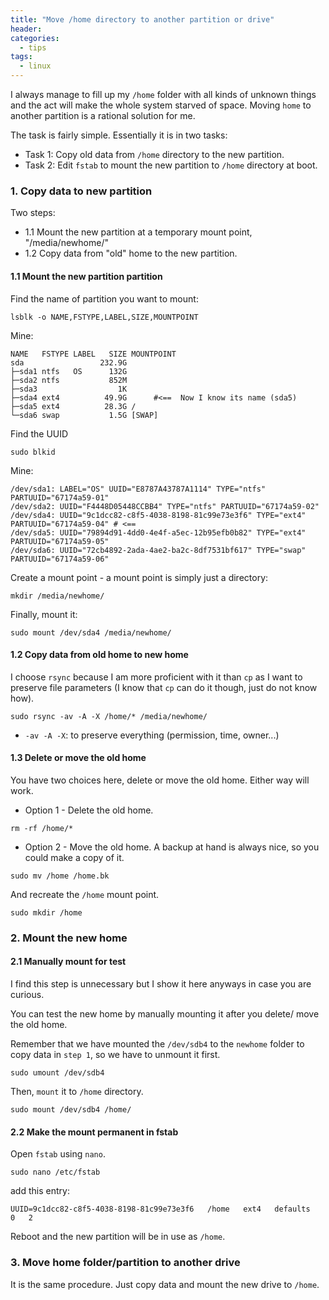 ```yaml
---
title: "Move /home directory to another partition or drive"
header:
categories:
  - tips
tags:
  - linux
---
```


I always manage to fill up my `/home` folder with all kinds of unknown things and the act will make the whole system starved of space. Moving `home` to another partition is a rational solution for me.

The task is fairly simple. Essentially it is in two tasks:

* Task 1: Copy old data from `/home` directory to the new partition.
* Task 2: Edit `fstab` to mount the new partition to `/home` directory at boot.

### 1. Copy data to new partition

Two steps:

* 1.1 Mount the new partition at a temporary mount point, "/media/newhome/"
* 1.2 Copy data from "old" home to the new partition.


#### 1.1 Mount the new partition partition

Find the name of partition you want to mount:

```
lsblk -o NAME,FSTYPE,LABEL,SIZE,MOUNTPOINT 
```

Mine:

```
NAME   FSTYPE LABEL   SIZE MOUNTPOINT
sda                 232.9G 
├─sda1 ntfs   OS      132G 
├─sda2 ntfs           852M 
├─sda3                  1K 
├─sda4 ext4          49.9G      #<==  Now I know its name (sda5)
├─sda5 ext4          28.3G /              
└─sda6 swap           1.5G [SWAP]

```

Find the UUID
```
sudo blkid
```

Mine:
```
/dev/sda1: LABEL="OS" UUID="E8787A43787A1114" TYPE="ntfs" PARTUUID="67174a59-01"
/dev/sda2: UUID="F4448D05448CCBB4" TYPE="ntfs" PARTUUID="67174a59-02"
/dev/sda4: UUID="9c1dcc82-c8f5-4038-8198-81c99e73e3f6" TYPE="ext4" PARTUUID="67174a59-04" # <==
/dev/sda5: UUID="79894d91-4dd0-4e4f-a5ec-12b95efb0b82" TYPE="ext4" PARTUUID="67174a59-05"
/dev/sda6: UUID="72cb4892-2ada-4ae2-ba2c-8df7531bf617" TYPE="swap" PARTUUID="67174a59-06"

```
Create a mount point - a mount point is simply just a directory:
```
mkdir /media/newhome/
```
Finally, mount it:
```
sudo mount /dev/sda4 /media/newhome/
```

#### 1.2 Copy data from old home to new home

I choose `rsync` because I am more proficient with it than `cp` as I want to preserve file parameters (I know that `cp` can do it though, just do not know how).

```
sudo rsync -av -A -X /home/* /media/newhome/
```
* `-av -A -X`: to preserve everything (permission, time, owner...)

#### 1.3 Delete or move the old home

You have two choices here, delete or move the old home. Either way will work.

* Option 1 - Delete the old home.

```
rm -rf /home/*
```

* Option 2 - Move the old home. 
A backup at hand is always nice, so you could make a copy of it.

```
sudo mv /home /home.bk
```

And recreate the `/home` mount point.
```
sudo mkdir /home
```

### 2. Mount the new home

#### 2.1 Manually mount for test
I find this step is unnecessary but I show it here anyways in case you are curious.

You can test the new home by manually mounting it after you delete/ move the old home.

Remember that we have mounted the `/dev/sdb4` to the `newhome` folder to copy data in `step 1`, so we have to unmount it first. 
```
sudo umount /dev/sdb4
```
Then, `mount` it to `/home` directory.
```
sudo mount /dev/sdb4 /home/ 
```

#### 2.2 Make the mount permanent in fstab

Open `fstab` using `nano`.
```
sudo nano /etc/fstab
```
add this entry:

```
UUID=9c1dcc82-c8f5-4038-8198-81c99e73e3f6   /home   ext4   defaults   0   2
```

Reboot and the new partition will be in use as `/home`.

### 3. Move home folder/partition to another drive

It is the same procedure. Just copy data and mount the new drive to `/home`.

